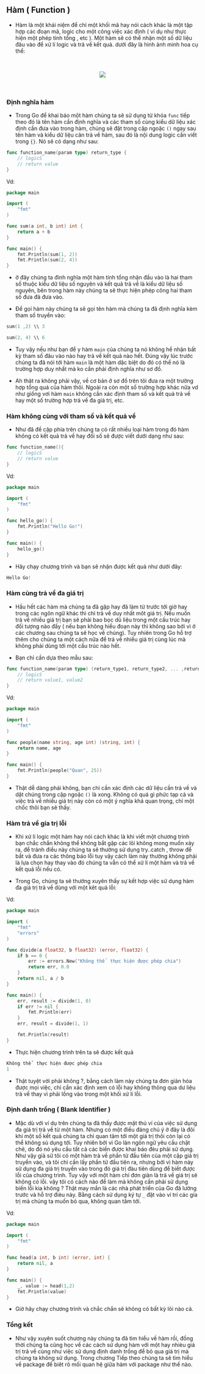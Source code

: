 ## Hàm ( Function )

- Hàm là một khái niệm để  chỉ một khối mã hay nói cách khác là một tập hợp các đoạn mã, logic cho một công 
việc xác định ( ví dụ như thực hiện một phép tính tổng , etc ). Một hàm sẽ có thể  nhận một số  dữ liệu đâu vào để  xử  lí logic và trả về  kết quả. dưới đây là hình ảnh minh hoa cụ thể:

<br>
<p align="center">
  <img src="functions.jpg"/>
</p>
<br>

### Định nghĩa hàm

- Trong Go để  khai báo một hàm chúng ta sẽ sử  dụng từ khóa `func` tiếp theo đó là tên hàm cần định nghĩa và các tham số  cùng kiểu dữ liệu xác định cần đưa vào trong hàm, chúng sẽ đặt trong cặp ngoặc `()` ngay sau tên hàm và kiểu dữ liệu cân trả về  hàm, sau đó là nội dung logic cần viết trong `{}`. Nó sẽ có dạng như sau:

```go
func function_name(param type) return_type {
    // logicS
    // return value
}
```

Vd:

```go
package main

import (
    "fmt"
)

func sum(a int, b int) int {
    return a + b
}

func main() {
    fmt.Println(sum(1, 2))
    fmt.Println(sum(2, 4))
}
```

- ở đây chúng ta đinh nghĩa một hàm tính tổng nhận đầu vào là hai tham số  thuộc kiểu dữ liệu số nguyên và kết quả trả về  là kiểu dữ liệu số  nguyên, bên trong hàm này chúng ta sẽ thực hiện phép công hai tham số  đưa đã đưa vào.

- Để  gọi hàm này chúng ta sẽ gọi tên hàm mà chúng ta đã định nghĩa kèm tham số truyền vào:

```go
sum(1 ,2) \\ 3

sum(2, 4) \\ 6
```

- Tuy vậy nếu như bạn để  y hàm `main` của chúng ta nó không hề  nhận bất kỳ tham số  đâu vào nào hay trả về  kết quả nào hết. Đúng vậy lúc trước chúng ta đã nói tới hàm `main` là một hàm dặc biệt do đó có thể  nó là trường hợp duy nhất mà ko cần phải định nghĩa như sơ đồ.

- Ah thật ra không phải vậy, về  cơ bản ở sơ đồ  trên tôi đưa ra một trường hợp tổng quá của hàm thôi. Ngoài ra còn một số trường hợp khác nữa vd như giống vơi hàm `main` không cần xác định tham số  và kết quả trả về  hay một số trường hợp trả về  đa giá trị, etc.


### Hàm không cùng với tham số  và kết quả về

- Như đã đề  cập phía trên chúng ta có rất nhiều loại hàm trong đó hàm không có kết quả trả về  hay đối số  sẽ được viết dưới dạng như sau:


```go
func function_name(){
    // logicS
    // return value
}
```

Vd:

```go
package main

import (
    "fmt"
)

func hello_go() {
    fmt.Println("Hello Go!")
}

func main() {
    hello_go()
}
```

- Hãy chạy chương trình và bạn sẽ nhận được kết quả như dưới đây:

```go
Hello Go!
```

### Hàm cùng trả về  đa giá trị 

- Hầu hết các hàm mà chúng ta đã gặp hay đã làm từ trước tới giờ hay trong các ngôn ngữ khác thì chỉ trả về  duy nhất môt giá trị. Nếu muốn trả về  nhiều giá trị bạn sẽ phải bao bọc dũ liệu trong một cấu trúc hay đối tượng nào đấy ( nếu bạn không hiểu đoạn này thì không sao bởi vì ở các chương sau chúng ta sẽ học về  chúng). Tuy nhiên trong Go hỗ  trợ thêm cho chúng ta một cách nữa để  trả về  nhiều giá trị cùng lúc mà không phải dùng tới một cấu trúc nào hết.

- Bạn chỉ cần dựa theo mẫu sau:

```go
func function_name(param type) (return_type1, return_type2, ... ,return_typeN )  {
    // logicS
    // return value1, value2
}
```

Vd:

```go
package main

import (
    "fmt"
)

func people(name string, age int) (string, int) {
    return name, age
}

func main() {
    fmt.Println(people("Quan", 25))
}
```

- Thật dễ  dàng phải không, bạn chỉ cần xác định các dữ liệu cần trả về  và dặt chúng trong cặp ngoặc `()` là xong. Không có quá gì phức tạp cả và việc trả về  nhiều giá trị này còn có một ý nghĩa khá quan trọng, chỉ một chốc thôi bạn sẽ thấy.

### Hàm trả về  gía trị lỗi

- Khi xử  lí logic một hàm hay nói cách khác là khi viết một chương trình bạn chắc chắn không thể  không bắt gặp các lõi không mong muốn xảy ra, để  tránh điều này chúng ta sẽ thường sử  dụng try..catch , throw để  bắt và đưa ra các thông báo lỗi tuy vậy cách làm này thường không phải là lựa chọn hay thay vào đó chúng ta vẫn có thể  xử  lí một hàm và trả về  kết quả lỗi nếu có.

- Trong Go, chúng ta sẽ thường xuyên thấy sự kết hợp việc sử  dụng hàm đa giá trị trả về  dùng với một kêt quả lỗi:

Vd:

```go
package main

import (
	"fmt"
	"errors"
)

func divide(a float32, b float32) (error, float32) {
    if b == 0 {
        err := errors.New("Không thể  thực hiện được phép chia")
        return err, 0.0
    }
    return nil, a / b
}

func main() {
    err, result := divide(1, 0)
    if err != nil {
        fmt.Println(err)
    }
    err, result = divide(1, 1)

    fmt.Println(result)
}
```

- Thực hiện chương trình trên ta sẽ được kết quả 

```go
Không thể  thực hiện được phép chia
1
```

- Thật tuyệt vời phải không ?, bằng cách làm này chúng ta đơn giản hóa được mọi việc, chỉ cần xác định xem có lỗi hay không thông qua dư liệu trả về  thay vì phải lồng vào trong một khối xử  lí lỗi.

### Định danh trống ( Blank Identifier )

- Mặc dù với ví dụ trên chúng ta đã thấy được mặt thú ví của việc sử  dụng đa giá trị trả về  từ một hàm. Nhưng 
có một điều đáng chú ý ở đây là đôi khi một số  kết quả chúng ta chỉ quan tâm tới một giá trị thôi còn lại có thể  không sủ dụng tới. Tuy nhiên bởi vì Go làn ngôn ngữ yêu cầu chặt chẽ, do đó nó yêu cầu tất cả các biến được khai báo
đèu phải sử  dụng. Như vậy giả sử  tôi có một hàm trả về  phần tử  đầu tiên của một cặp giá trị truyền vào, và tôi chỉ cần lấy phần tử  đầu tiên ra, nhưng bởi vì hàm này sử  dụng đa giá trị truyền vào trong đó giá trị đàu tiên dùng để  biết được lỗi của chương trình. Tuy vậy với một hàm chỉ đơn giản là trả về  giá trị sẽ không có lỗi. vậy tôi có cách nào để  làm mà không cần phải sử  dụng biến lỗi kia không ? Thật may mắn là các nhà phát triển của Go đã lường trước và hỗ  trợ đièu này. Bằng cách sử  dụng ký tự `_` đặt vào ví trí các gía trị mà chúng ta muốn bỏ qua, không quan tâm tới.

Vd:



```go
package main

import (
    "fmt"
)

func head(a int, b int) (error, int) {
    return nil, a
}

func main() {
    _, value := head(1,2)
    fmt.Println(value)
}
```

- Giờ hãy chạy chương trình và chắc chắn sẽ không có bất kỳ lõi nào cả.

### Tổng kết

- Như vậy xuyên suốt chương này chúng ta đã tìm hiểu về  hàm rồi, đồng thời chúng ta cũng học về  các cách sử  dụng hàm với một hay nhièu giá trị trả về  cùng như việc sử  dụng định danh trống để  bỏ qua giá trị mà chúng ta không sử  dụng.
Trong chương Tiếp theo chúng ta sẽ tìm hiểu về  package để  biêt rõ mối quan hệ giữa hàm với package như thế  nào. 